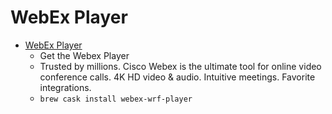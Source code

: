 # WebEx Player
- [WebEx Player](https://www.webex.com/play-webex-recording.html)
  -  Get the Webex Player
  - Trusted by millions. Cisco Webex is the ultimate tool for online video conference calls. 4K HD video & audio. Intuitive meetings. Favorite integrations.
  - `brew cask install webex-wrf-player`
